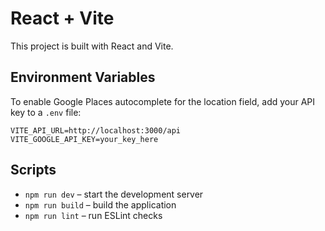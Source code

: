 # React + Vite

This project is built with React and Vite.

## Environment Variables

To enable Google Places autocomplete for the location field, add your API key to a `.env` file:

```
VITE_API_URL=http://localhost:3000/api
VITE_GOOGLE_API_KEY=your_key_here
```

## Scripts

- `npm run dev` – start the development server
- `npm run build` – build the application
- `npm run lint` – run ESLint checks
